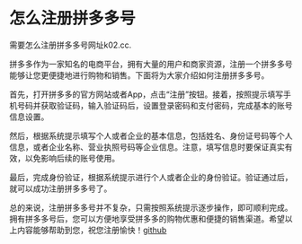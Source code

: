 # 怎么注册拼多多号

需要怎么注册拼多多号网址k02.cc.

拼多多作为一家知名的电商平台，拥有大量的用户和商家资源，注册一个拼多多号能够让您更便捷地进行购物和销售。下面将为大家介绍如何注册拼多多号。

首先，打开拼多多的官方网站或者App，点击“注册”按钮。接着，按照提示填写手机号码并获取验证码，输入验证码后，设置登录密码和支付密码，完成基本的账号信息设置。

然后，根据系统提示填写个人或者企业的基本信息，包括姓名、身份证号码等个人信息，或者企业名称、营业执照号码等企业信息。注意，填写信息时要保证真实有效，以免影响后续的账号使用。

最后，完成身份验证，根据系统提示进行个人或者企业的身份验证。验证通过后，就可以成功注册拼多多号了。

总的来说，注册拼多多号并不复杂，只需按照系统提示逐步操作，即可顺利完成。拥有拼多多号后，您可以方便地享受拼多多的购物优惠和便捷的销售渠道。希望以上内容能够帮助到您，祝您注册愉快！[github](https://github.com)